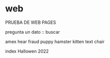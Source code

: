 # web
PRUEBA DE WEB PAGES
 
 
pregunta un dato :: buscar

amex hear fraud puppy hamster kitten text chair

index Hallowen 2022
